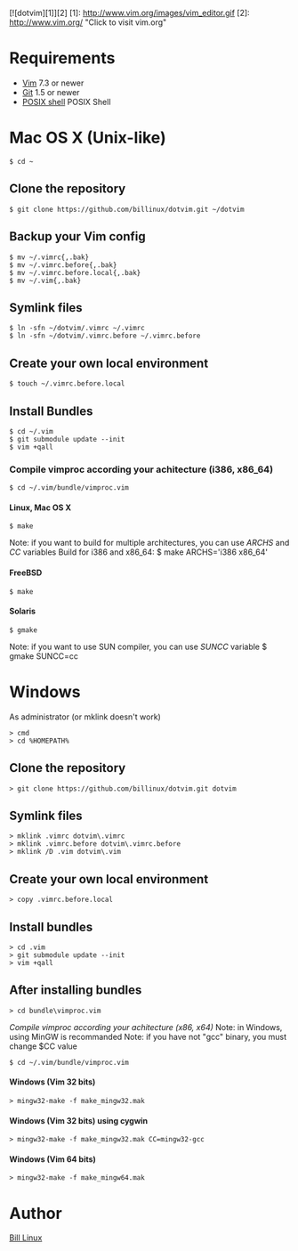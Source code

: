 [![dotvim][1]][2]
[1]: http://www.vim.org/images/vim_editor.gif
[2]: http://www.vim.org/ "Click to visit vim.org"

# Requirements

* [Vim](http://www.vim.org/) 7.3 or newer
* [Git](http://git-scm.com/) 1.5 or newer
* [POSIX shell](http://pubs.opengroup.org/onlinepubs/009695399/utilities/sh.html) POSIX Shell

# Mac OS X (Unix-like)

    $ cd ~

## Clone the repository

    $ git clone https://github.com/billinux/dotvim.git ~/dotvim

## Backup your Vim config

    $ mv ~/.vimrc{,.bak}
    $ mv ~/.vimrc.before{,.bak}
    $ mv ~/.vimrc.before.local{,.bak}
    $ mv ~/.vim{,.bak}

## Symlink files

    $ ln -sfn ~/dotvim/.vimrc ~/.vimrc
    $ ln -sfn ~/dotvim/.vimrc.before ~/.vimrc.before

## Create your own local environment

    $ touch ~/.vimrc.before.local

## Install Bundles

    $ cd ~/.vim
    $ git submodule update --init
    $ vim +qall

### Compile vimproc according your achitecture (i386, x86_64)
    $ cd ~/.vim/bundle/vimproc.vim

#### Linux, Mac OS X
    $ make
Note: if you want to build for multiple architectures, you can use *ARCHS* and *CC* variables
Build for i386 and x86_64:
    $ make ARCHS='i386 x86_64'

#### FreeBSD
    $ make

#### Solaris
    $ gmake
Note: if you want to use SUN compiler, you can use *SUNCC* variable
    $ gmake SUNCC=cc


# Windows

As administrator (or mklink doesn't work)

    > cmd
    > cd %HOMEPATH%

## Clone the repository

    > git clone https://github.com/billinux/dotvim.git dotvim

## Symlink files

    > mklink .vimrc dotvim\.vimrc
    > mklink .vimrc.before dotvim\.vimrc.before
    > mklink /D .vim dotvim\.vim

## Create your own local environment

    > copy .vimrc.before.local

## Install bundles

    > cd .vim
    > git submodule update --init
    > vim +qall

## After installing  bundles

    > cd bundle\vimproc.vim

*Compile vimproc according your achitecture (x86, x64)*
Note: in Windows, using MinGW is recommanded
Note: if you have not "gcc" binary, you must change $CC value

    $ cd ~/.vim/bundle/vimproc.vim

#### Windows (Vim 32 bits)
    > mingw32-make -f make_mingw32.mak
#### Windows (Vim 32 bits) using cygwin
    > mingw32-make -f make_mingw32.mak CC=mingw32-gcc
#### Windows (Vim 64 bits)
    > mingw32-make -f make_mingw64.mak

# Author

[Bill Linux](mailto:b.linux@laposte.net)
